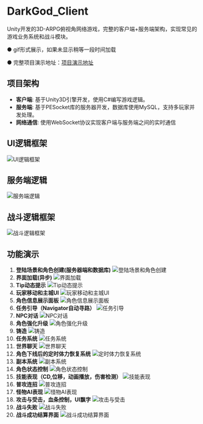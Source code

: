 # DarkGod_Client

Unity开发的3D-ARPG俯视角网络游戏，完整的客户端+服务端架构，实现常见的游戏业务系统和战斗模块。

● gif形式展示，如果未显示稍等一段时间加载

● 完整项目演示地址：[项目演示地址](https://www.bilibili.com/video/BV1MpTkeCEWe/?spm_id_from=333.999.0.0&vd_source=15ce64d8f8fad36086523ce711dec730)

## 项目架构

- **客户端**: 基于Unity3D引擎开发，使用C#编写游戏逻辑。
- **服务端**: 基于PESocket库的服务器开发，数据库使用MySQL，支持多玩家并发处理。
- **网络通信**: 使用WebSocket协议实现客户端与服务端之间的实时通信

## UI逻辑框架

![UI逻辑框架]([路径/到/图片](https://github.com/Maresoul/DarkGod_Client/blob/main/DisplayResources/UI%E9%80%BB%E8%BE%91%E6%A1%86%E6%9E%B6.png)路径/到/图片)

## 服务端逻辑

![服务端逻辑]([路径/到/图片](https://github.com/Maresoul/DarkGod_Client/blob/main/DisplayResources/%E6%9C%8D%E5%8A%A1%E7%AB%AF%E6%A1%86%E6%9E%B6.png)路径/到/图片)

## 战斗逻辑框架

![战斗逻辑框架]([路径/到/图片](https://github.com/Maresoul/DarkGod_Client/blob/main/DisplayResources/%E6%88%98%E6%96%97%E9%80%BB%E8%BE%91%E6%A1%86%E6%9E%B6.png)路径/到/图片)

## 功能演示

1. **登陆场景和角色创建(服务器端和数据库)**
   ![登陆场景和角色创建]([路径/到/gif图](https://github.com/Maresoul/DarkGod_Client/blob/main/DisplayResources/tinywow_%E5%9C%BA%E6%99%AF%E5%8A%A0%E8%BD%BD_1_62447109.gif)路径/到/gif图)
2. **界面加载(异步)**
   ![界面加载](路径/到/gif图)
3. **Tip动态提示**
   ![Tip动态提示](路径/到/gif图)
4. **玩家移动和主城UI**
   ![玩家移动和主城UI](路径/到/gif图)
5. **角色信息展示面板**
   ![角色信息展示面板](路径/到/gif图)
6. **任务引导（Navigator自动寻路）**
   ![任务引导](路径/到/gif图)
7. **NPC对话**
   ![NPC对话](路径/到/gif图)
8. **角色强化升级**
   ![角色强化升级](路径/到/gif图)
9. **铸造**
   ![铸造](路径/到/gif图)
10. **任务系统**
    ![任务系统](路径/到/gif图)
11. **世界聊天**
    ![世界聊天](路径/到/gif图)
12. **角色下线后的定时体力恢复系统**
    ![定时体力恢复系统](路径/到/gif图)
13. **副本系统**
    ![副本系统](路径/到/gif图)
14. **角色状态控制**
    ![角色状态控制](路径/到/gif图)
15. **技能表现（CD,位移，动画播放，伤害检测）**
    ![技能表现](路径/到/gif图)
16. **普攻连招**
    ![普攻连招](路径/到/gif图)
17. **怪物AI表现**
    ![怪物AI表现](路径/到/gif图)
18. **攻击与受击，血条控制，UI飘字**
    ![攻击与受击](路径/到/gif图)
19. **战斗失败**
    ![战斗失败](路径/到/gif图)
20. **战斗成功结算界面**
    ![战斗成功结算界面](路径/到/gif图)
